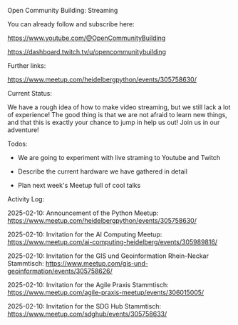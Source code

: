 Open Community Building: Streaming

You can already follow and subscribe here:

https://www.youtube.com/@OpenCommunityBuilding

https://dashboard.twitch.tv/u/opencommunitybuilding

Further links:

https://www.meetup.com/heidelbergpython/events/305758630/

Current Status:

We have a rough idea of how to make video streaming, but we still lack a lot of experience!
The good thing is that we are not afraid to learn new things, and that this is exactly
your chance to jump in help us out! Join us in our adventure!

Todos:

- We are going to experiment with live straming to Youtube and Twitch

- Describe the current hardware we have gathered in detail

- Plan next week's Meetup full of cool talks

Activity Log:

2025-02-10: Announcement of the Python Meetup: https://www.meetup.com/heidelbergpython/events/305758630/

2025-02-10: Invitation for the AI Computing Meetup: https://www.meetup.com/ai-computing-heidelberg/events/305989816/

2025-02-10: Invitation for the GIS und Geoinformation Rhein-Neckar Stammtisch: https://www.meetup.com/gis-und-geoinformation/events/305758626/

2025-02-10: Invitation for the Agile Praxis Stammtisch: https://www.meetup.com/agile-praxis-meetup/events/306015005/

2025-02-10: Invitation for the SDG Hub Stammtisch: https://www.meetup.com/sdghub/events/305758633/


